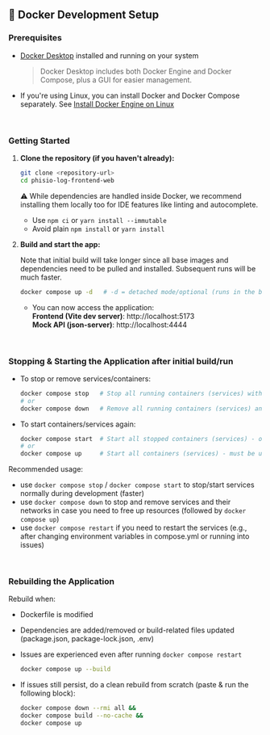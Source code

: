 ## 🐳 Docker Development Setup

### Prerequisites

- [Docker Desktop](https://www.docker.com/products/docker-desktop/) installed and running on your system
  > Docker Desktop includes both Docker Engine and Docker Compose, plus a GUI for easier management.
- If you're using Linux, you can install Docker and Docker Compose separately. See [Install Docker Engine on Linux](https://docs.docker.com/engine/install/)

<br>

### Getting Started

1. **Clone the repository (if you haven't already):**

   ```bash
   git clone <repository-url>
   cd phisio-log-frontend-web
   ```

   ⚠️ While dependencies are handled inside Docker, we recommend installing them locally too for IDE features like linting and autocomplete.
   - Use `npm ci` or `yarn install --immutable`
   - Avoid plain `npm install` or `yarn install`

2. **Build and start the app:**

   Note that initial build will take longer since all base images and dependencies need to be pulled and installed. Subsequent runs will be much faster.

   ```bash
   docker compose up -d   # -d = detached mode/optional (runs in the background leaving terminal free)
   ```

   - You can now access the application:
     <br>**Frontend (Vite dev server)**: http://localhost:5173
     <br>**Mock API (json-server)**: http://localhost:4444

<br>

### Stopping & Starting the Application after initial build/run

- To stop or remove services/containers:

  ```bash
  docker compose stop   # Stop all running containers (services) without removing them
  # or
  docker compose down   # Remove all running containers (services) and their associated networks
  ```

- To start containers/services again:

  ```bash
  docker compose start  # Start all stopped containers (services) - only if 'docker compose stop' was run
  # or
  docker compose up     # Start all containers (services) - must be used if 'docker compose down' was run
  ```

Recommended usage:

- use `docker compose stop` / `docker compose start` to stop/start services normally during development (faster)
- use `docker compose down` to stop and remove services and their networks in case you need to free up resources (followed by `docker compose up`)
- use `docker compose restart` if you need to restart the services (e.g., after changing environment variables in compose.yml or running into issues)

<br>

### Rebuilding the Application

Rebuild when:

- Dockerfile is modified
- Dependencies are added/removed or build-related files updated (package.json, package-lock.json, .env)
- Issues are experienced even after running `docker compose restart`

  ```bash
  docker compose up --build
  ```

* If issues still persist, do a clean rebuild from scratch (paste & run the following block):

  ```bash
  docker compose down --rmi all &&
  docker compose build --no-cache &&
  docker compose up
  ```
